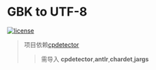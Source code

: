 # GBK to UTF-8
[![license](https://badgen.net/badge/license/LGPL-3.0)](https://github.com/kakakakakakakakakakakaka/gbk_to_utf8/blob/master/LICENSE)

>项目依赖[cpdetector](http://cpdetector.sourceforge.net/index.shtml)
>>需导入 **cpdetector**,**antlr**,**chardet**,**jargs**